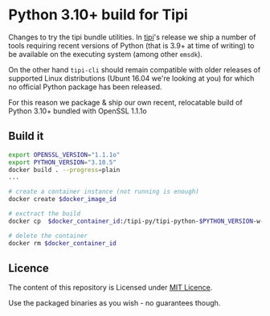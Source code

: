 Python 3.10+ build for Tipi
===========================
Changes to try the tipi bundle utilities.
In [tipi](https://tipi.build)'s release we ship a number of tools requiring recent versions of Python (that is 3.9+ at time of writing) to be available on the executing system (among other `emsdk`). 

On the other hand `tipi-cli` should remain compatible with older releases of supported Linux distributions (Ubunt 16.04 we're looking at you) for which no official Python package has been released.

For this reason we package & ship our own recent, relocatable build of Python 3.10+ bundled with OpenSSL 1.1.1o 

Build it
--------

```sh
export OPENSSL_VERSION="1.1.1o"
export PYTHON_VERSION="3.10.5"
docker build . --progress=plain
...

# create a container instance (not running is enough)
docker create $docker_image_id

# exctract the build
docker cp  $docker_container_id:/tipi-py/tipi-python-$PYTHON_VERSION-w-openssl-$OPENSSL_VERSION.zip .

# delete the container
docker rm $docker_container_id
```

Licence
-------

The content of this repository is Licensed under [MIT Licence](./LICENCE).

Use the packaged binaries as you wish - no guarantees though.